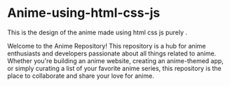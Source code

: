 # Anime-using-html-css-js
This is the design of the anime made using html css js purely .


Welcome to the Anime Repository! This repository is a hub for anime enthusiasts and developers passionate about all things related to anime. Whether you're building an anime website, creating an anime-themed app, or simply curating a list of your favorite anime series, this repository is the place to collaborate and share your love for anime.
